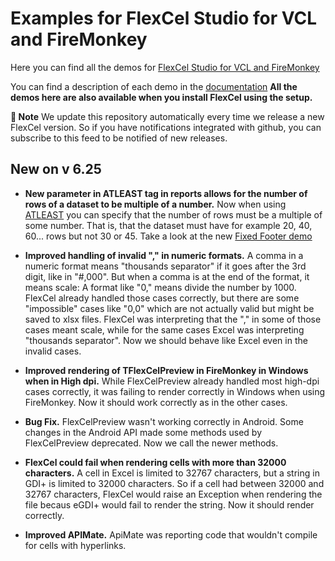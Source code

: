 ﻿# Examples for FlexCel Studio for VCL and FireMonkey

Here you can find all the demos for [FlexCel Studio for VCL and FireMonkey](http://www.tmssoftware.com/site/flexcel.asp)

You can find a description of each demo in the [documentation](http://www.tmssoftware.biz/flexcel/doc/vcl/index.html)
**All the demos here are also available when you install FlexCel using the setup.**

**:book: Note** We update this repository automatically every time we release a new FlexCel version. So if you have notifications integrated with github, you can subscribe to this feed to be notified of new releases.


## New on v 6.25


- **New parameter in ATLEAST tag in reports allows for the number of rows of a dataset to be multiple of a number.** Now when using [ATLEAST](http://www.tmssoftware.biz/flexcel/doc/vcl/guides/reports-designer-guide.html#ensuring-a-table-has-at-least-n-records) you can specify that the number of rows must be a multiple of some number. That is, that the dataset must have for example 20, 40, 60... rows but not 30 or 45. Take a look at the new [Fixed Footer demo](http://www.tmssoftware.biz/flexcel/doc/vcl/samples/delphi/reports/fixed-footer/index.html)

- **Improved handling of invalid "," in numeric formats.** A comma in a numeric format means "thousands separator" if it goes after the 3rd digit, like in "#,000". But when a comma is at the end of the format, it means scale: A format like "0," means divide the number by 1000. FlexCel already handled those cases correctly, but there are some "impossible" cases like "0,0" which are not actually valid but might be saved to xlsx files. FlexCel was interpreting that the "," in some of those cases meant scale, while for the same cases Excel was interpreting "thousands separator". Now we should behave like Excel even in the invalid cases.

- **Improved rendering of TFlexCelPreview in FireMonkey in Windows when in High dpi.** While FlexCelPreview already handled most high-dpi cases correctly, it was failing to render correctly in Windows when using FireMonkey. Now it should work correctly as in the other cases.

- **Bug Fix.** FlexCelPreview wasn't working correctly in Android. Some changes in the Android API made some methods used by FlexCelPreview deprecated. Now we call the newer methods.

- **FlexCel could fail when rendering cells with more than 32000 characters.** A cell in Excel is limited to 32767 characters, but a string in GDI+ is limited to 32000 characters. So if a cell had between 32000 and 32767 characters, FlexCel would raise an Exception when rendering the file becaus eGDI+ would fail to render the string. Now it should render correctly.

- **Improved APIMate.** ApiMate was reporting code that wouldn't compile for cells with hyperlinks.

